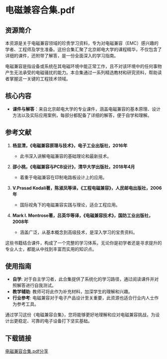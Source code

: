 # 电磁兼容合集.pdf

## 资源简介

本资源是关于电磁兼容领域的珍贵学习资料，专为对电磁兼容（EMC）感兴趣的学者、工程师及学生准备。这份合集汇聚了北京邮电大学的课程精华，不仅包含了详细的课件，还附带了解答，是一份全面深入的学习指南。

电磁兼容是指设备或系统在其电磁环境中能正常工作，且不对该环境中的任何事物产生无法承受的电磁骚扰的能力。本合集通过一系列精选教材和研究资料，帮助读者掌握这一关键的工程技术领域。

## 核心内容

- **课件与解答**：来自北京邮电大学的专业课件，涵盖电磁兼容的基本原理、设计方法以及实际应用案例，每部分都配备了详细的解答，便于自学和理解。
  
## 参考文献

1. **杨显清，《电磁兼容原理与技术》，电子工业出版社，2016年**
   - 此书深入讲解电磁兼容的基础理论和最新技术。

2. **邵小桃，《电磁兼容与PCB设计》，清华大学出版社，2018年4月**
   - 着重于电磁兼容在印制电路板设计上的应用。

3. **V.Prasad Kodali著，陈淑凤等译，《工程电磁兼容》，人民邮电出版社，2006年**
   - 国际视角下的电磁兼容实践与理论，适合工程应用。

4. **Mark I. Montrose著，吕英华等译，《电磁兼容技术》，国防工业出版社，2008年**
   - 涵盖广泛，从基本概念到高级技术，是深入学习的宝贵资料。

这些书籍结合课件，构成了一个完整的学习体系，无论你是初学者还是寻求提升的专业人士，都能从中找到丰富而实用的知识点。

## 使用指南

- **自学**: 对于自主学习者，此合集提供了系统化的学习路径，通过阅读课件并对照解答进行自我测试。
- **教学辅助**: 教师可将此作为补充材料，加深学生的理解和兴趣。
- **行业参考**: 电磁兼容对于电子产品设计至关重要，此资源也适合行业内人士作为参考工具。

通过学习这份《电磁兼容合集》，您将能够更好地理解和应对电磁兼容挑战，为设计出更稳定、可靠的电子设备打下坚实基础。

## 下载链接

[电磁兼容合集.pdf分享](https://pan.quark.cn/s/ddb734598b23)
